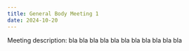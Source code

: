 ```yaml
---
title: General Body Meeting 1
date: 2024-10-20
---
```


Meeting description: bla bla bla bla bla bla bla bla bla bla bla

